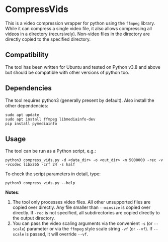 # CompressVids

This is a video compression wrapper for python using the `ffmpeg` library. While it can compress a single video file, it also allows compressing all videos in a directory (recursively). Non-video files in the directory are directly copied to the specified directory.

## Compatibility
The tool has been written for Ubuntu and tested on Python v3.8 and above but should be compatible with other versions of python too.

## Dependencies
The tool requires python3 (generally present by default). Also install the other dependencies:

```
sudo apt update
sudo apt install ffmpeg libmediainfo-dev
pip install pymediainfo
```

## Usage

The tool can be run as a Python script, e.g.:
```
python3 compress_vids.py -d <data_dir> -o <out_dir> -m 5000000 -rec -v -vcodec libx265 -crf 24 -s half
```
To check the script parameters in detail, type:
```
python3 compress_vids.py --help
```

**Notes**:
1. The tool only processes video files. All other unsupported files are copied over directly. Any file smaller than `--minsize` is copied over directly. If `-rec` is not specified, all subdirectories are copied directly to the output directory.
2. You can pass the video scaling arguments via the convenient `-s` (or `--scale`) parameter or via the `ffmpeg` style scale string `-vf` (or `--vf`). If `--scale` is passed, it will override `--vf`.